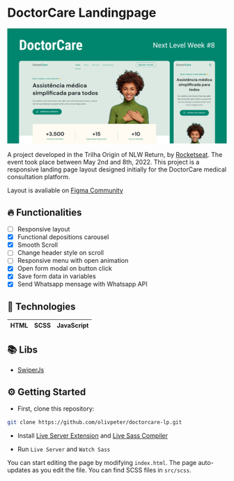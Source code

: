 # DoctorCare Landingpage

![](/assets/og_Image_1200x630.jpg)

A project developed in the Trilha Origin of NLW Return, by [Rocketseat](https://www.rocketseat.com.br/). The event took place between May 2nd and 8th, 2022.
This project is a responsive landing page layout designed initially for the DoctorCare medical consultation platform.

Layout is avaliable on [Figma Community](https://www.figma.com/community/file/1102912263666619803/doctorcare)

## 🔥 Functionalities

- [ ] Responsive layout
- [x] Functional depositions carousel
- [x] Smooth Scroll
- [ ] Change header style on scroll
- [ ] Responsive menu with open animation
- [x] Open form modal on button click
- [x] Save form data in variables
- [x] Send Whatsapp mensage with Whatsapp API

## 🔨 Technologies

| HTML | SCSS | JavaScript |
| ---- | ---- | ---------- |

## 📚 Libs

- [SwiperJs](https://swiperjs.com/get-started)

## ⚙️ Getting Started

- First, clone this repository:

```bash
git clone https://github.com/olivpeter/doctorcare-lp.git
```

- Install [Live Server Extension](https://marketplace.visualstudio.com/items?itemName=ritwickdey.LiveServer) and [Live Sass Compiler](https://marketplace.visualstudio.com/items?itemName=glenn2223.live-sass)

- Run `Live Server` and `Watch Sass`

You can start editing the page by modifying `index.html`. The page auto-updates as you edit the file.
You can find SCSS files in `src/scss`.

